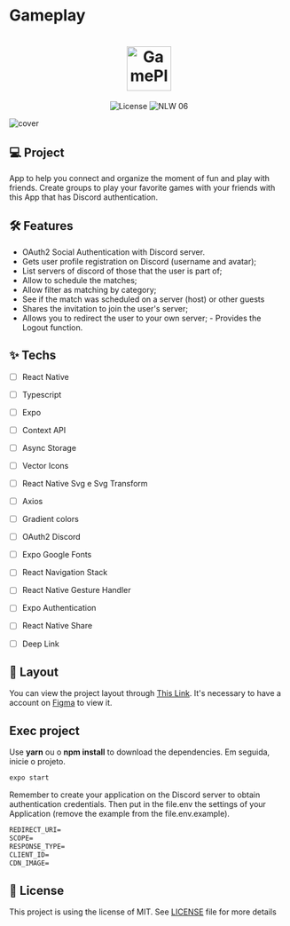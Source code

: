 # Gameplay
<h1 align="center">
  <img alt="GamePlay" height="80" title="Plant Manager" src=".github/logo.png" />
</h1>

<p align="center">
  <img alt="License" src="https://img.shields.io/static/v1?label=license&message=MIT&color=E51C44&labelColor=0A1033">

 <img src="https://github.com/rocketseat-education/nlw-06-react-native/blob/master/.github/cover.png?raw=true" alt="NLW 06" />
</p>


![cover](.github/cover.png?style=flat)


## 💻 Project
App to help you connect and organize the moment of fun and play with friends. Create groups to play your favorite games with your friends with this App that has Discord authentication.


## :hammer_and_wrench: Features 

- OAuth2 Social Authentication with Discord server. 
- Gets user profile registration on Discord (username and avatar); 
- List servers of discord of those that the user is part of; 
- Allow to schedule the matches; 
- Allow filter as matching by category; 
- See if the match was scheduled on a server (host) or other guests
- Shares the invitation to join the user's server; 
- Allows you to redirect the user to your own server; - Provides the Logout function.

## ✨ Techs

-   [ ] React Native
-   [ ] Typescript
-   [ ] Expo
-   [ ] Context API
-   [ ] Async Storage
-   [ ] Vector Icons
-   [ ] React Native Svg e Svg Transform
-   [ ] Axios
-   [ ] Gradient colors
-   [ ] OAuth2 Discord 
-   [ ] Expo Google Fonts
-   [ ] React Navigation Stack
-   [ ] React Native Gesture Handler
-   [ ] Expo Authentication
-   [ ] React Native Share
-   [ ] Deep Link


## 🔖 Layout

You can view the project layout through [This Link](https://www.figma.com/community/file/991338130828322960). It's necessary to have a account on [Figma](http://figma.com/) to view it.


## Exec project

Use **yarn** ou o **npm install** to download the dependencies.
Em seguida, inicie o projeto.

```cl
expo start
```

Remember to create your application on the Discord server to obtain authentication credentials. Then put in the file.env the settings of your Application (remove the example from the file.env.example).
 
 ```cl
REDIRECT_URI=
SCOPE=
RESPONSE_TYPE=
CLIENT_ID=
CDN_IMAGE=
```


## 📄 License

This project is using the license of MIT. See [LICENSE](LICENSE.md) file for more details

<br />
